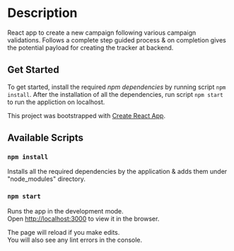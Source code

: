 # Description
React app to create a new campaign following various campaign validations. Follows a complete step guided process & on completion gives the potential payload for creating the tracker at backend.

## Get Started
To get started, install the required *npm dependencies* by running script `npm install`.
After the installation of all the dependencies, run script `npm start` to run the appliction on localhost.

This project was bootstrapped with [Create React App](https://github.com/facebook/create-react-app).

## Available Scripts

### `npm install`

Installs all the required dependencies by the application & adds them under "node_modules" directory.

### `npm start`

Runs the app in the development mode.<br />
Open [http://localhost:3000](http://localhost:3000) to view it in the browser.

The page will reload if you make edits.<br />
You will also see any lint errors in the console.
